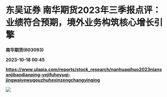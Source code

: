 # 东吴证券 南华期货2023年三季报点评：业绩符合预期，境外业务构筑核心增长引擎
**南华期货(603093)**

**2023-10-18 00:45**

**https://www.ulapia.com/reports/stock_research/nanhuaqihuo2023niansanjibaodianping-yejifuheyuqi-jingwaiyewugouzhuhexinzengchangyinqing**

![](https://img.ulapia.com/thumbnails/stock_research/20231018/H3_AP202310171601827762_1.jpg)
